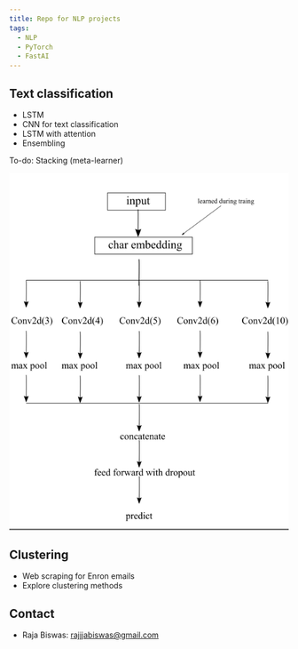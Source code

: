 ```yaml
---
title: Repo for NLP projects
tags:
  - NLP
  - PyTorch
  - FastAI
---
```



## Text classification
* LSTM
* CNN for text classification
* LSTM with attention
* Ensembling

To-do: Stacking (meta-learner)

![CNN for text classification](https://github.com/rbiswasfc/NLP/blob/master/Text-classification/images/Text-cnn.PNG)


## Clustering
* Web scraping for Enron emails
* Explore clustering methods



## Contact
* Raja Biswas: rajjjabiswas@gmail.com